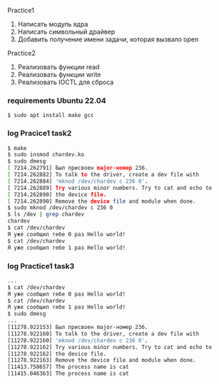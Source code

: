 Practice1

1. Написать модуль ядра
2. Написать символьный драйвер
3. Добавить получение имени задачи, которая вызвало open

Practice2

1. Реализовать функции read
2. Реализовать функции write
3. Реализовать IOCTL для сброса



### requirements Ubuntu 22.04

```
$ sudo apt install make gcc
```

### log Pracice1 task2
```bash
$ make
$ sudo insmod chardev.ko
$ sudo dmesg
[ 7214.262791] Был присвоен major-номер 236.
[ 7214.262882] To talk to the driver, create a dev file with
[ 7214.262884] 'mknod /dev/chardev c 236 0'.
[ 7214.262889] Try various minor numbers. Try to cat and echo to
[ 7214.262890] the device file.
[ 7214.262890] Remove the device file and module when done.
$ sudo mknod /dev/chardev c 236 0
$ ls /dev | grep chardev
chardev
$ cat /dev/chardev 
Я уже сообщил тебе 0 раз Hello world!
$ cat /dev/chardev 
Я уже сообщил тебе 1 раз Hello world!
```

### log Practice1 task3
```bash
...
$ cat /dev/chardev 
Я уже сообщил тебе 0 раз Hello world!
$ cat /dev/chardev 
Я уже сообщил тебе 1 раз Hello world!
$ sudo dmesg 
...
[11278.922153] Был присвоен major-номер 236.
[11278.922160] To talk to the driver, create a dev file with
[11278.922160] 'mknod /dev/chardev c 236 0'.
[11278.922162] Try various minor numbers. Try to cat and echo to
[11278.922162] the device file.
[11278.922163] Remove the device file and module when done.
[11413.758657] The process name is cat
[11415.046363] The process name is cat
```